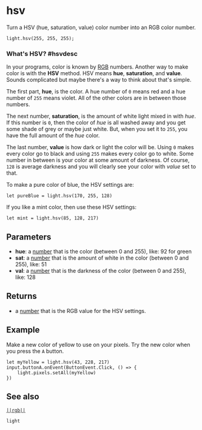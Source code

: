 # hsv

Turn a HSV (hue, saturation, value) color number into an RGB color number.

```sig
light.hsv(255, 255, 255);
```
### What's HSV? #hsvdesc

In your programs, color is known by [RGB](/reference/light/rgb#rgbdesc) numbers.
Another way to make color is with the **HSV** method. HSV means **hue**, **saturation**, and
**value**. Sounds complicated but maybe there's a way to think about that's simple.

The first part, **hue**, is the color. A hue number of `0` means red and a hue number of `255`
means violet. All of the other colors are in between those numbers.

The next number, **saturation**, is the amount of white light mixed in with _hue_. If this
number is `0`, then the color of _hue_ is all washed away and you get some shade of grey or maybe
just white. But, when you set it to `255`, you have the full amount of the _hue_ color.

The last number, **value** is how dark or light the color will be. Using `0` makes every color go
to black and using `255` makes every color go to white. Some number in between is your color at some
amount of darkness. Of course, `128` is average darkness and you will clearly see your
color with _value_ set to that.

To make a pure color of blue, the HSV settings are:

```block
let pureBlue = light.hsv(170, 255, 128)
```
If you like a mint color, then use these HSV settings:
```block
let mint = light.hsv(85, 128, 217)
```

## Parameters

* **hue**: a [number](/types/number) that is the color (between 0 and 255), like: 92 for green
* **sat**: a [number](/types/number) that is the amount of white in the color (between 0 and 255), like: 51
* **val**: a [number](/types/number) that is the darkness of the color (between 0 and 255), like: 128

## Returns

* a [number](/types/number) that is the RGB value for the HSV settings.

## Example

Make a new color of yellow to use on your pixels. Try the new color when you press the ``A`` button.

```blocks
let myYellow = light.hsv(43, 228, 217)
input.buttonA.onEvent(ButtonEvent.Click, () => {
    light.pixels.setAll(myYellow)
})
```
## See also

[``||rgb||``](/reference/light/rgb)

```package
light
```



